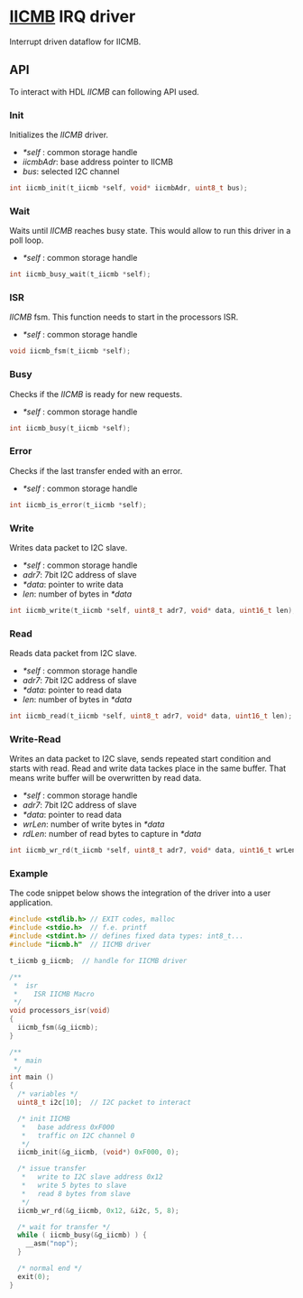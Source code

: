 # [IICMB](./software/irq/iicmb.c) IRQ driver

Interrupt driven dataflow for IICMB.


## API

To interact with HDL _IICMB_ can following API used.


### Init

Initializes the _IICMB_ driver.
 * _*self_ : common storage handle
 * _iicmbAdr_: base address pointer to IICMB
 * _bus_: selected I2C channel

```c
int iicmb_init(t_iicmb *self, void* iicmbAdr, uint8_t bus);
```


### Wait

Waits until _IICMB_ reaches busy state. This would allow to run this driver in a poll loop.
 * _*self_ : common storage handle

```c
int iicmb_busy_wait(t_iicmb *self);
```


### ISR

_IICMB_ fsm. This function needs to start in the processors ISR.
 * _*self_ : common storage handle

```c
void iicmb_fsm(t_iicmb *self);
```


### Busy

Checks if the _IICMB_ is ready for new requests.
 * _*self_ : common storage handle

```c
int iicmb_busy(t_iicmb *self);
```


### Error

Checks if the last transfer ended with an error.
 * _*self_ : common storage handle

```c
int iicmb_is_error(t_iicmb *self);
```


### Write

Writes data packet to I2C slave.
 * _*self_ : common storage handle
 * _adr7_: 7bit I2C address of slave
 * _*data_: pointer to write data
 * _len_: number of bytes in _*data_

```c
int iicmb_write(t_iicmb *self, uint8_t adr7, void* data, uint16_t len);
```


### Read

Reads data packet from I2C slave.
 * _*self_ : common storage handle
 * _adr7_: 7bit I2C address of slave
 * _*data_: pointer to read data
 * _len_: number of bytes in _*data_

```c
int iicmb_read(t_iicmb *self, uint8_t adr7, void* data, uint16_t len);
```


### Write-Read

Writes an data packet to I2C slave, sends repeated start condition and starts with read.
Read and write data tackes place in the same buffer. That means write buffer will be
overwritten by read data.
 * _*self_ : common storage handle
 * _adr7_: 7bit I2C address of slave
 * _*data_: pointer to read data
 * _wrLen_: number of write bytes in _*data_
 * _rdLen_: number of read bytes to capture in _*data_

```c
int iicmb_wr_rd(t_iicmb *self, uint8_t adr7, void* data, uint16_t wrLen, uint16_t rdLen);
```


### Example

The code snippet below shows the integration of the driver into a user application.

```c
#include <stdlib.h> // EXIT codes, malloc
#include <stdio.h>  // f.e. printf
#include <stdint.h> // defines fixed data types: int8_t...
#include "iicmb.h"  // IICMB driver

t_iicmb g_iicmb;  // handle for IICMB driver

/**
 *  isr
 *    ISR IICMB Macro
 */
void processors_isr(void)
{
  iicmb_fsm(&g_iicmb);
}

/**
 *  main
 */
int main ()
{
  /* variables */
  uint8_t i2c[10];  // I2C packet to interact

  /* init IICMB
   *   base address 0xF000
   *   traffic on I2C channel 0
   */
  iicmb_init(&g_iicmb, (void*) 0xF000, 0);

  /* issue transfer
   *   write to I2C slave address 0x12
   *   write 5 bytes to slave
   *   read 8 bytes from slave
   */
  iicmb_wr_rd(&g_iicmb, 0x12, &i2c, 5, 8);

  /* wait for transfer */
  while ( iicmb_busy(&g_iicmb) ) {
    __asm("nop");
  }

  /* normal end */
  exit(0);
}
```

